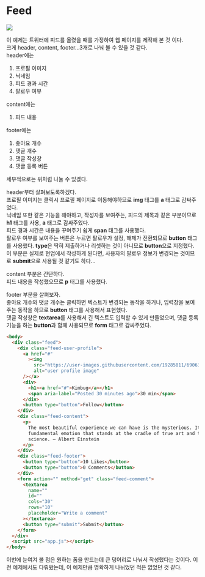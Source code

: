 # Feed

<img src="https://user-images.githubusercontent.com/86224851/153854878-c3bf1134-43b6-46c0-9af9-922adb73a755.gif">

이 예제는 트위터에 피드를 올렸을 때를 가정하여 웹 페이지를 제작해 본 것 이다.  
크게 header, content, footer...3개로 나눠 볼 수 있을 것 같다.  
header에는

1. 프로필 이미지
2. 닉네임
3. 피드 경과 시간
4. 팔로우 여부

content에는

1. 피드 내용

footer에는

1. 좋아요 개수
2. 댓글 개수
3. 댓글 작성창
4. 댓글 등록 버튼

세부적으로는 위처럼 나눌 수 있겠다.

header부터 살펴보도록하겠다.  
프로필 이미지는 클릭시 프로필 페이지로 이동해야하므로 **img** 태그를 **a** 태그로 감싸주었다.  
닉네임 또한 같은 기능을 해야하고, 작성자를 보여주는, 피드의 제목과 같은 부분이므로 **h1** 태그를 사용, **a** 태그로 감싸주었다.  
피드 경과 시간은 내용을 꾸며주기 쉽게 **span** 태그를 사용했다.  
팔로우 여부를 보여주는 버튼은 누르면 팔로우가 설정, 해제가 전환되므로 **button** 태그를 사용했다. **type**은 딱히 제출하거나 리셋하는 것이 아니므로 **button**으로 지정했다. 이 부분은 실제로 현업에서 작성하게 된다면, 사용자의 팔로우 정보가 변경되는 것이므로 **submit**으로 사용될 것 같기도 하다...

content 부분은 간단하다.  
피드 내용을 작성했으므로 **p** 태그를 사용했다.

footer 부분을 살펴보자.  
좋아요 개수와 댓글 개수는 클릭하면 텍스트가 변경되는 동작을 하거나, 입력창을 보여주는 동작을 하므로 **button** 태그를 사용해서 표현했다.  
댓글 작성창은 **textarea**를 사용해서 긴 텍스트도 입력할 수 있게 만들었으며, 댓글 등록 기능을 하는 **button**과 함께 사용되므로 **form** 태그로 감싸주었다.

```html
<body>
  <div class="feed">
    <div class="feed-user-profile">
      <a href="#"
        ><img
          src="https://user-images.githubusercontent.com/19285811/69063907-43da4800-0a58-11ea-8efb-4b57dca4e3fe.png"
          alt="user profile image"
      /></a>
      <div>
        <h1><a href="#">Kimbug</a></h1>
        <span aria-label="Posted 30 minutes ago">30 min</span>
      </div>
      <button type="button">Follow</button>
    </div>
    <div class="feed-content">
      <p>
        The most beautiful experience we can have is the mysterious. It is the
        fundamental emotion that stands at the cradle of true art and true
        science. — Albert Einstein
      </p>
    </div>
    <div class="feed-footer">
      <button type="button">10 Likes</button>
      <button type="button">0 Comments</button>
    </div>
    <form action="" method="get" class="feed-comment">
      <textarea
        name=""
        id=""
        cols="30"
        rows="10"
        placeholder="Write a comment"
      ></textarea>
      <button type="submit">Submit</button>
    </form>
  </div>
  <script src="app.js"></script>
</body>
```

이번에 눈여겨 볼 점은 원하는 폼을 만드는데 큰 덩어리로 나눠서 작성했다는 것이다. 이전 예제에서도 다뤄왔는데, 이 예제만큼 명확하게 나뉘었던 적은 없었던 것 같다.
